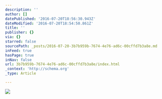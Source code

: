 ```yaml
---
description: ''
author: []
datePublished: '2016-07-20T18:56:30.943Z'
dateModified: '2016-07-20T18:54:50.861Z'
title: ''
publisher: {}
via: {}
starred: false
sourcePath: _posts/2016-07-20-3b7b959b-7674-4e76-ad6c-00cffd7b3a8e.md
inFeed: true
hasPage: true
inNav: false
url: 3b7b959b-7674-4e76-ad6c-00cffd7b3a8e/index.html
_context: 'http://schema.org'
_type: Article

---
```

![](https://the-grid-user-content.s3-us-west-2.amazonaws.com/01383e19-3f91-46b3-8f05-b3fe2265f216.jpg)